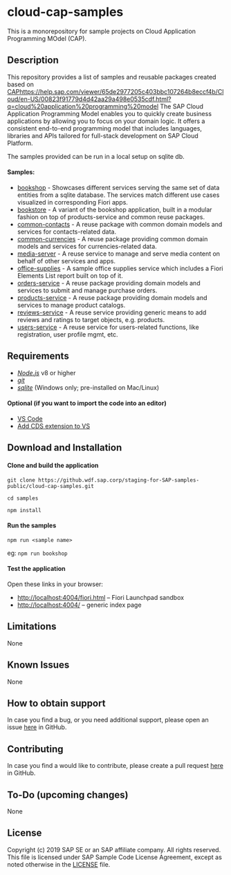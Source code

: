# cloud-cap-samples

This is a monorepository for sample projects on Cloud Application Programming MOdel (CAP).

## Description

This repository provides a list of samples and reusable packages created based on [CAP]()https://help.sap.com/viewer/65de2977205c403bbc107264b8eccf4b/Cloud/en-US/00823f91779d4d42aa29a498e0535cdf.html?q=cloud%20application%20programming%20model
The SAP Cloud Application Programming Model enables you to quickly create business applications by allowing you to focus on your domain logic. It offers a consistent end-to-end programming model that includes languages, libraries and APIs tailored for full-stack development on SAP Cloud Platform.

The samples provided can be run in a local setup on sqlite db. 

#### Samples:
* [bookshop](./packages/bookshop) - Showcases different services serving the same set of data entities from a sqlite database. The services match different use cases visualized in corresponding Fiori apps.
* [bookstore](./packages/bookstore) - A variant of the bookshop application, built in a modular fashion on top of products-service and common reuse packages.
* [common-contacts](./packages/common-contacts) -  A reuse package with common domain models and services for contacts-related data.
* [common-currencies](./packages/common-currencies) - A reuse package providing common domain models and services for currencies-related data.
* [media-server](./packages/media-server) - A reuse service to manage and serve media content on behalf of other services and apps.
* [office-supplies](./packages/office-supplies) - A sample office supplies service which includes a Fiori Elements List report built on top of it.
* [orders-service](./packages/orders-service) - A reuse package providing domain models and services to submit and manage purchase orders.
* [products-service](./packages/products-service) - A reuse package providing domain models and services to manage product catalogs.
* [reviews-service](./packages/reviews-service) - A reuse service providing generic means to add reviews and ratings to target objects, e.g. products.
* [users-service](./packages/users-service) - A reuse service for users-related functions, like registration, user profile mgmt, etc.


## Requirements
* [_Node.js_](https://nodejs.org/en/) v8 or higher
* [_git_](https://git-scm.com) 
* [_sqlite_](https://www.sqlite.org/download.html) (Windows only; pre-installed on Mac/Linux)

#### Optional (if you want to import the code into an editor)
* [VS Code](https://code.visualstudio.com) 
* [Add CDS extension to VS](https://help.sap.com/viewer/65de2977205c403bbc107264b8eccf4b/Cloud/en-US/be944d6d51f343f6b3f53c29c44ff00a.html)

## Download and Installation

#### Clone and build the application
`git clone https://github.wdf.sap.corp/staging-for-SAP-samples-public/cloud-cap-samples.git`

`cd samples`

`npm install`

#### Run the samples

`npm run <sample name>`

eg: `npm run bookshop`

#### Test the application

Open these links in your browser:

* <http://localhost:4004/fiori.html> &ndash; Fiori Launchpad sandbox
* <http://localhost:4004/> &ndash; generic index page

## Limitations

None

## Known Issues

None 

## How to obtain support

In case you find a bug, or you need additional support, please open an issue [here](https://github.wdf.sap.corp/staging-for-SAP-samples-public/cloud-cap-samples/issues) in GitHub.

## Contributing

In case you find a would like to contribute, please create a pull request [here](https://github.wdf.sap.corp/staging-for-SAP-samples-public/cloud-cap-samples/pulls) in GitHub.

## To-Do (upcoming changes)

None

## License

Copyright (c) 2019 SAP SE or an SAP affiliate company. All rights reserved. This file is licensed under SAP Sample Code License Agreement, except as noted otherwise in the [LICENSE](/LICENSE) file.

